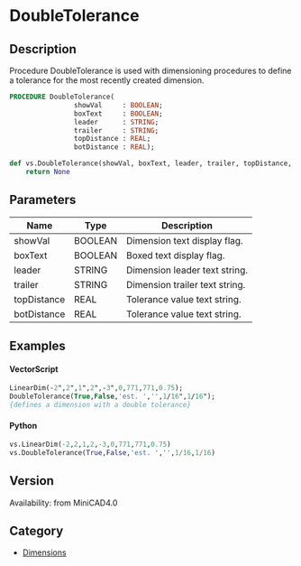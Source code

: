 # DoubleTolerance

## Description
Procedure DoubleTolerance is used with dimensioning procedures to define a tolerance for the most recently created dimension.

```pascal
PROCEDURE DoubleTolerance(
				showVal     : BOOLEAN;
				boxText     : BOOLEAN;
				leader      : STRING;
				trailer     : STRING;
				topDistance : REAL;
				botDistance : REAL);
```

```python
def vs.DoubleTolerance(showVal, boxText, leader, trailer, topDistance, botDistance):
    return None
```

## Parameters
|Name|Type|Description|
|---|---|---|
|showVal|BOOLEAN|Dimension text display flag.|
|boxText|BOOLEAN|Boxed text display flag.|
|leader|STRING|Dimension leader text string.|
|trailer|STRING|Dimension trailer text string.|
|topDistance|REAL|Tolerance value text string.|
|botDistance|REAL|Tolerance value text string.|

## Examples
#### VectorScript ####
```pascal
LinearDim(-2",2",1",2",-3",0,771,771,0.75);
DoubleTolerance(True,False,'est. ','',1/16",1/16");
{defines a dimension with a double tolerance}
```
#### Python ####
```python
vs.LinearDim(-2,2,1,2,-3,0,771,771,0.75)
vs.DoubleTolerance(True,False,'est. ','',1/16,1/16)
```

## Version
Availability: from MiniCAD4.0

## Category
* [Dimensions](../Categories/Dimensions.md)
